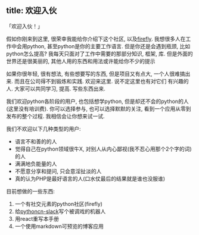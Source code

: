 title: 欢迎入伙
-------------------------

「欢迎入伙！」

假如你刚来到这里, 很荣幸我能给你介绍下这个社区, 以及[firefly](https://github.com/python-cn/firefly).
我想很多人在工作中会用python, 甚至python是你的主要工作语言. 但是你还是会遇到瓶颈, 比如python怎么提高?
我每天只面对了工作中需要的那部分知识, 框架, 库. 但是外面的世界还是很美丽的, 其他人用的东西和用法或许能给你不少的提示

如果你很年轻, 很有想法, 有些想要写的东西, 但是项目又有点大, 一个人很难搞出来. 而且在公司得不到锻炼和实践. 欢迎来这里. 说不定这里也有对它们
有兴趣的人. 大家可以共同学习, 提高. 写些东西出来.

我们欢迎python各阶段的用户, 也包括想学python, 但是却还不会的python的人(这里没有培训费). 你可以选择参与, 也可以选择默默的关注,
看到一个应用从零到发布的整个过程. 我相信会让你想来试一试.

我们不欢迎以下几种类型的用户:

* 语言不和善的的人
* 觉得自己在python领域很牛X, 对别人从内心鄙视(我不忍心用那个2个字的词)的人
* 满满地负能量的人
* 不愿意分享和提问, 只会意淫扯淡的人
* 真的认为PHP是最好语言的人(口水仗最后的结果就是谁也没服谁)


目前想做的一些东西:

1. 一个有社交元素的python社区(firefly)
2. 给[pythoncn-slack](https://pythoncn.slack.com)写个被调戏的机器人
3. 用react重写本手册
4. 一个使用markdown可预览的博客应用
